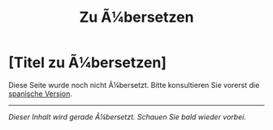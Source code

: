﻿---
title: [Zu Ã¼bersetzen]
---

<!-- TODO: translation missing - German version -->

# [Titel zu Ã¼bersetzen]

Diese Seite wurde noch nicht Ã¼bersetzt. Bitte konsultieren Sie vorerst die [spanische Version](/es/mitos-amor-continuacion).

---

*Dieser Inhalt wird gerade Ã¼bersetzt. Schauen Sie bald wieder vorbei.*
